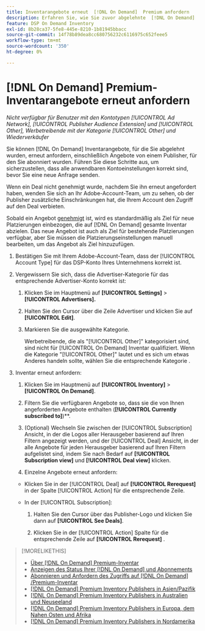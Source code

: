 ```yaml
---
title: Inventarangebote erneut  [!DNL On Demand]  Premium anfordern
description: Erfahren Sie, wie Sie zuvor abgelehnte  [!DNL On Demand]  erneut anfordern können.
feature: DSP On Demand Inventory
exl-id: 8b28ca37-5fe8-445e-8210-1b81945bbacc
source-git-commit: 14f78b89dea8cc680756232c6116975c652feee5
workflow-type: tm+mt
source-wordcount: '350'
ht-degree: 0%

---
```


# [!DNL On Demand] Premium-Inventarangebote erneut anfordern

*Nicht verfügbar für Benutzer mit den Kontotypen [!UICONTROL Ad Network], [!UICONTROL Publisher Audience Extension] und [!UICONTROL Other], Werbetreibende mit der Kategorie [!UICONTROL Other] und Wiederverkäufer*

Sie können [!DNL On Demand] Inventarangebote, für die Sie abgelehnt wurden, erneut anfordern, einschließlich Angebote von einem Publisher, für den Sie abonniert wurden. Führen Sie diese Schritte aus, um sicherzustellen, dass alle anwendbaren Kontoeinstellungen korrekt sind, bevor Sie eine neue Anfrage senden.

Wenn ein Deal nicht genehmigt wurde, nachdem Sie ihn erneut angefordert haben, wenden Sie sich an Ihr Adobe-Account-Team, um zu sehen, ob der Publisher zusätzliche Einschränkungen hat, die Ihrem Account den Zugriff auf den Deal verbieten.

Sobald ein Angebot [genehmigt](/help/dsp/inventory/on-demand-inventory-view-status.md) ist, wird es standardmäßig als Ziel für neue Platzierungen einbezogen, die auf [!DNL On Demand] gesamte Inventar abzielen. Das neue Angebot ist auch als Ziel für bestehende Platzierungen verfügbar, aber Sie müssen die Platzierungseinstellungen manuell bearbeiten, um das Angebot als Ziel hinzuzufügen.

1. Bestätigen Sie mit Ihrem Adobe-Account-Team, dass der [!UICONTROL Account Type] für das DSP-Konto Ihres Unternehmens korrekt ist.

1. Vergewissern Sie sich, dass die Advertiser-Kategorie für das entsprechende Advertiser-Konto korrekt ist:

   1. Klicken Sie im Hauptmenü auf **[!UICONTROL Settings]** > **[!UICONTROL Advertisers].**

   1. Halten Sie den Cursor über die Zeile Advertiser und klicken Sie auf **[!UICONTROL Edit]**.

   1. Markieren Sie die ausgewählte Kategorie.

      Werbetreibende, die als &quot;[!UICONTROL Other]&quot; kategorisiert sind, sind nicht für [!UICONTROL On Demand] Inventar qualifiziert. Wenn die Kategorie &quot;[!UICONTROL Other]&quot; lautet und es sich um etwas Anderes handeln sollte, wählen Sie die entsprechende Kategorie <!-- [category](/help/dsp/admin/advertiser-settings.md) -->.

1. Inventar erneut anfordern:

   1. Klicken Sie im Hauptmenü auf **[!UICONTROL Inventory]** > **[!UICONTROL On Demand]**.

   1. Filtern Sie die verfügbaren Angebote so, dass sie die von Ihnen angeforderten Angebote enthalten (**[!UICONTROL Currently subscribed to]**)**.

   1. (Optional) Wechseln Sie zwischen der [!UICONTROL Subscription] Ansicht, in der die Logos aller Herausgeber basierend auf Ihren Filtern angezeigt werden, und der [!UICONTROL Deal] Ansicht, in der alle Angebote für jeden Herausgeber basierend auf Ihren Filtern aufgelistet sind, indem Sie nach Bedarf auf **[!UICONTROL Subscription view]** und **[!UICONTROL Deal view]** klicken.

   1. Einzelne Angebote erneut anfordern:

   * Klicken Sie in der [!UICONTROL Deal] auf **[!UICONTROL Rerequest]** in der Spalte [!UICONTROL Action] für die entsprechende Zeile.

   * In der [!UICONTROL Subscription]:

      1. Halten Sie den Cursor über das Publisher-Logo und klicken Sie dann auf **[!UICONTROL See Deals]**.

      1. Klicken Sie in der [!UICONTROL Action] Spalte für die entsprechende Zeile auf **[!UICONTROL Rerequest]** .

>[!MORELIKETHIS]
>
>* [Über [!DNL On Demand] Premium-Inventar](on-demand-inventory-about.md)
>* [Anzeigen des Status Ihrer  [!DNL On Demand]  und Abonnements](on-demand-inventory-view-status.md)
>* [Abonnieren und Anfordern des Zugriffs auf  [!DNL On Demand] /Premium-Inventar](on-demand-inventory-subscribe.md)
>* [[!DNL On Demand] Premium Inventory Publishers in Asien/Pazifik](on-demand-inventory-publishers-apac.md)
>* [[!DNL On Demand] Premium Inventory Publishers in Australien und Neuseeland](on-demand-inventory-publishers-anz.md)
>* [[!DNL On Demand] Premium Inventory Publishers in Europa, dem Nahen Osten und Afrika](on-demand-inventory-publishers-emea.md)
>* [[!DNL On Demand] Premium Inventory Publishers in Nordamerika](on-demand-inventory-publishers-na.md)
